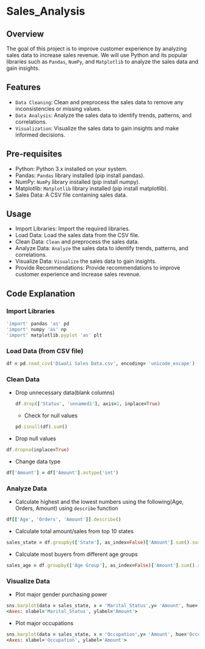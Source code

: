 # Sales_Analysis
## Overview
The goal of this project is to improve customer experience by analyzing sales data to increase sales revenue. We will use Python and its popular libraries such as `Pandas`, `NumPy`, and `Matplotlib` to analyze the sales data and gain insights.
## Features
- `Data Cleaning`: Clean and preprocess the sales data to remove any inconsistencies or missing values.
- `Data Analysis`: Analyze the sales data to identify trends, patterns, and correlations.
- `Visualization`: Visualize the sales data to gain insights and make informed decisions.
## Pre-requisites
- Python: Python 3.x installed on your system.
- Pandas: `Pandas` library installed (pip install pandas).
- NumPy: `NumPy` library installed (pip install numpy).
- Matplotlib: `Matplotlib` library installed (pip install matplotlib).
- Sales Data: A CSV file containing sales data.
## Usage
- Import Libraries: Import the required libraries.
- Load Data: Load the sales data from the CSV file.
- Clean Data: `Clean` and preprocess the sales data.
- Analyze Data: `Analyze` the sales data to identify trends, patterns, and correlations.
- Visualize Data: `Visualize` the sales data to gain insights.
- Provide Recommendations: Provide recommendations to improve customer experience and increase sales revenue.
## Code Explanation
### Import Libraries
```ruby
'import' pandas 'as' pd
'import' numpy 'as' np
'import' matplotlib.pyplot 'as' plt
```
### Load Data (from CSV file)
```ruby
df = pd.read_csv('Diwali Sales Data.csv', encoding= 'unicode_escape')
```
### Clean Data
- Drop unnecessary data(blank columns)
  ```ruby
  df.drop(['Status', 'unnamed1'], axis=1, inplace=True)
  ```
  - Check for null values
  ```ruby
  pd.isnull(df).sum()
  ```
- Drop null values
```ruby
df.dropna(inplace=True)
```
- Change data type
```ruby
df['Amount'] = df['Amount'].astype('int')
```
### Analyze Data
- Calculate highest and the lowest numbers using the following(Age,	Orders,	Amount) using `describe` function 
```ruby
df[['Age', 'Orders', 'Amount']].describe()
```
- Calculate total amount/sales from top 10 states
```ruby
sales_state = df.groupby(['State'], as_index=False)['Amount'].sum().sort_values(by='Amount', ascending=False).head(10)
```
- Calculate most buyers from different age groups
```ruby
sales_age = df.groupby(['Age Group'], as_index=False)['Amount'].sum().sort_values(by='Amount', ascending=False)
```
### Visualize Data
- Plot major gender purchasing power
```ruby
sns.barplot(data = sales_state, x = 'Marital_Status',y= 'Amount', hue='Gender')
<Axes: xlabel='Marital_Status', ylabel='Amount'>
```
- Plot major occupations
```ruby
sns.barplot(data = sales_state, x = 'Occupation',y= 'Amount', hue='Occupation')
<Axes: xlabel='Occupation', ylabel='Amount'>
```
